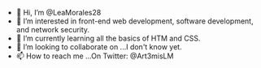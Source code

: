 - 👋 Hi, I’m @LeaMorales28
- 👀 I’m interested in front-end web development, software development, and network security.
- 🌱 I’m currently learning all the basics of HTM and CSS. 
- 💞️ I’m looking to collaborate on ...I don't know yet.
- 📫 How to reach me ...On Twitter: @Art3misLM

<!---
LeaMorales88/LeaMorales88 is a ✨ special ✨ repository because its `README.md` (this file) appears on your GitHub profile.
You can click the Preview link to take a look at your changes.
--->
